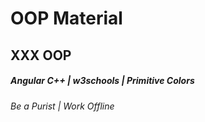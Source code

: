 # OOP Material
## XXX OOP
##### Angular C++ | w3schools | Primitive Colors
###### Be a Purist | Work Offline
